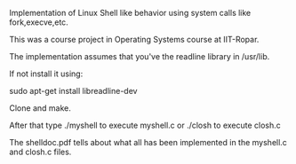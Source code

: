 Implementation of Linux Shell like behavior using system calls like fork,execve,etc.

This was a course project in Operating Systems course at IIT-Ropar.

The implementation assumes that you've the readline library in /usr/lib.

If not install it using:

sudo apt-get install libreadline-dev

Clone and make.

After that type ./myshell to execute myshell.c or ./closh to execute closh.c

The shelldoc.pdf tells about what all has been implemented in the myshell.c and closh.c files.
